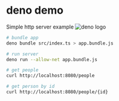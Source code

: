 # deno demo

Simple http server example
![deno logo](https://upload.wikimedia.org/wikipedia/commons/thumb/8/84/Deno.svg/1200px-Deno.svg.png)

```bash
# bundle app
deno bundle src/index.ts > app.bundle.js

# run server
deno run --allow-net app.bundle.js

# get people
curl http://localhost:8080/people

# get person by id
curl http://localhost:8080/people/{id}
```
